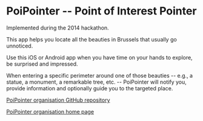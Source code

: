 PoiPointer -- Point of Interest Pointer
=======================================

Implemented during the 2014 hackathon.

This app helps you locate all the beauties in Brussels that usually go unnoticed.

Use this iOS or Android app when you have time on your hands to explore, be surprised and impressed.

When entering a specific perimeter around one of those beauties -- e.g., a statue, a monument, a remarkable tree, etc. -- PoiPointer will notify you, provide information and optionally guide you to the targeted place.

[PoiPointer organisation GitHub repository](https://github.com/PoiPointer)

[PoiPointer organisation home page](http://poipointer.github.io)
